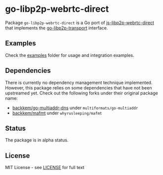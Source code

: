 go-libp2p-webrtc-direct
===
Package ``go-libp2p-webrtc-direct`` is a Go port of [js-libp2p-webrtc-direct](https://github.com/libp2p/js-libp2p-webrtc-direct) that implements the [go-libp2p-transport](https://github.com/libp2p/go-libp2p-transport) interface.

## Examples
Check the [examples](./examples) folder for usage and integration examples.

## Dependencies
There is currently no dependency management technique implemented.
However, this package relies on some dependencies that have not been
upstreamed yet. Check out the following forks under their original package name:
- [backkem/go-multiaddr-dns](https://github.com/backkem/go-multiaddr-dns) under `multiformats/go-multiaddr`
- [backkem/mafmt](https://github.com/backkem/mafmt) under `whyrusleeping/mafmt`

## Status
The package is in alpha status.

## License
MIT License - see [LICENSE](LICENSE) for full text